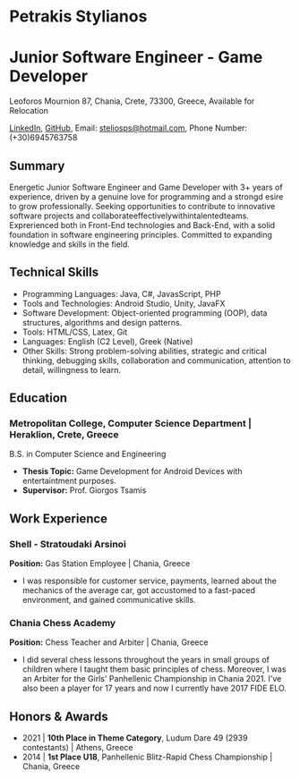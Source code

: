 # Petrakis Stylianos
# Junior Software Engineer - Game Developer

Leoforos Mournion 87, Chania, Crete, 73300, Greece, Available for Relocation

[LinkedIn](https://www.linkedin.com/in/steliospetrakis/), [GitHub](https://github.com/SteliosPetrakis), Email: steliosps@hotmail.com, Phone Number: (+30)6945763758

## Summary
Energetic Junior Software Engineer and Game Developer with 3+ years of experience, driven by a genuine love for programming and a strongd esire to grow professionally. Seeking opportunities to contribute to innovative software projects and collaborateeffectivelywithintalentedteams. Exprerienced both in Front-End technologies and Back-End, with a solid foundation in software engineering principles. Committed to expanding knowledge and skills in the field.

## Technical Skills
- Programming Languages: Java, C#, JavasScript, PHP
- Tools and Technologies: Android Studio, Unity, JavaFX
- Software Development: Object-oriented programming (OOP), data structures, algorithms and design patterns.
- Tools: HTML/CSS, Latex, Git
- Languages: English (C2 Level), Greek (Native)
- Other Skills: Strong problem-solving abilities, strategic and critical thinking, debugging skills, collaboration and communication, attention to detail, willingness to learn.

## Education

### **Metropolitan College, Computer Science Department** | Heraklion, Crete, Greece
B.S. in Computer Science and Engineering
  - **Thesis Topic:** Game Development for Android Devices with entertaintment purposes.
  - **Supervisor:** Prof. Giorgos Tsamis

## Work Experience

### **Shell - Stratoudaki Arsinoi**
**Position:** Gas Station Employee | Chania, Greece
  - I was responsible for customer service, payments, learned about the mechanics of the average car, got accustomed to a fast-paced environment, and gained communicative skills.

### **Chania Chess Academy**
**Position:** Chess Teacher and Arbiter | Chania, Greece
  - I did several chess lessons throughout the years in small groups of children where I taught them basic principles of chess. Moreover, I was an Arbiter for the Girls' Panhellenic Championship in Chania 2021. I've also been a player for 17 years and now I currently have 2017 FIDE ELO.

## Honors & Awards

  - 2021 | **10th Place in Theme Category**, Ludum Dare 49 (2939 contestants) | Athens, Greece
  - 2014 | **1st Place U18**, Panhellenic Blitz-Rapid Chess Championship | Chania, Greece



